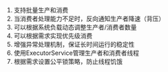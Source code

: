 1. 支持批量生产和消费
2. 当消费者处理能力不足时，反向通知生产者降速（背压）
3. 可以根据系统负载动态调整生产者/消费者数量
4. 可以根据需求实现优先级消费
5. 增强异常处理机制，保证长时间运行的稳定性
6. 使用ExecutorService管理生产者和消费者线程
7. 根据需求设置公平锁策略，防止线程饥饿